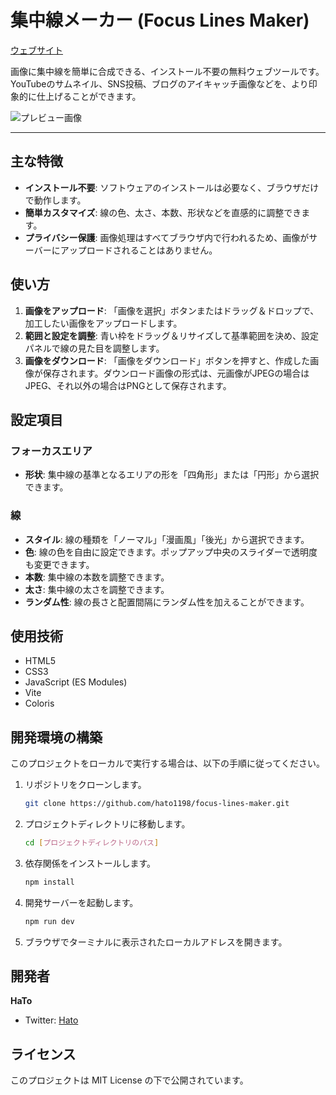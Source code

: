 # 集中線メーカー (Focus Lines Maker)

[ウェブサイト](https://focus-lines-maker.vercel.app/)

画像に集中線を簡単に合成できる、インストール不要の無料ウェブツールです。
YouTubeのサムネイル、SNS投稿、ブログのアイキャッチ画像などを、より印象的に仕上げることができます。

![プレビュー画像](./src/public/ogp.png)

---

## 主な特徴

- **インストール不要**: ソフトウェアのインストールは必要なく、ブラウザだけで動作します。
- **簡単カスタマイズ**: 線の色、太さ、本数、形状などを直感的に調整できます。
- **プライバシー保護**: 画像処理はすべてブラウザ内で行われるため、画像がサーバーにアップロードされることはありません。


## 使い方

1.  **画像をアップロード**: 「画像を選択」ボタンまたはドラッグ＆ドロップで、加工したい画像をアップロードします。
2.  **範囲と設定を調整**: 青い枠をドラッグ＆リサイズして基準範囲を決め、設定パネルで線の見た目を調整します。
3.  **画像をダウンロード**: 「画像をダウンロード」ボタンを押すと、作成した画像が保存されます。ダウンロード画像の形式は、元画像がJPEGの場合はJPEG、それ以外の場合はPNGとして保存されます。


## 設定項目

### フォーカスエリア
- **形状**: 集中線の基準となるエリアの形を「四角形」または「円形」から選択できます。

### 線
- **スタイル**: 線の種類を「ノーマル」「漫画風」「後光」から選択できます。
- **色**: 線の色を自由に設定できます。ポップアップ中央のスライダーで透明度も変更できます。
- **本数**: 集中線の本数を調整できます。
- **太さ**: 集中線の太さを調整できます。
- **ランダム性**: 線の長さと配置間隔にランダム性を加えることができます。


## 使用技術

- HTML5
- CSS3
- JavaScript (ES Modules)
- Vite
- Coloris


## 開発環境の構築

このプロジェクトをローカルで実行する場合は、以下の手順に従ってください。

1.  リポジトリをクローンします。
    ```bash
    git clone https://github.com/hato1198/focus-lines-maker.git
    ```

2.  プロジェクトディレクトリに移動します。
    ```bash
    cd [プロジェクトディレクトリのパス]
    ```

3.  依存関係をインストールします。
    ```bash
    npm install
    ```

4.  開発サーバーを起動します。
    ```bash
    npm run dev
    ```

5.  ブラウザでターミナルに表示されたローカルアドレスを開きます。


## 開発者

**HaTo**
- Twitter: [Hato](https://twitter.com/hato1198)


## ライセンス

このプロジェクトは MIT License の下で公開されています。